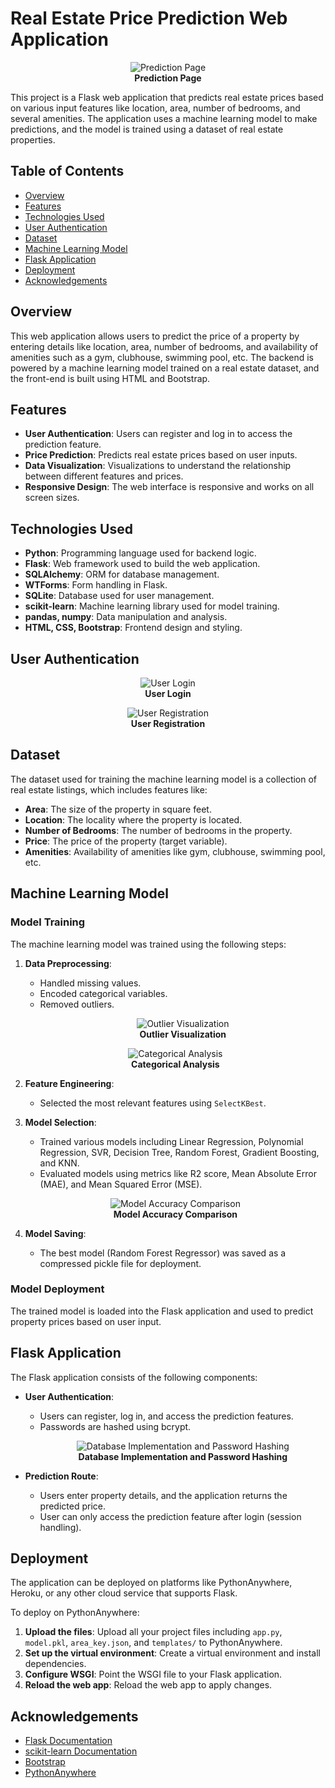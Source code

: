 
# Real Estate Price Prediction Web Application
<p align="center">
  <img src="screenshots/predict2.png" alt="Prediction Page">
  <br><b>Prediction Page</b>
</p>

This project is a Flask web application that predicts real estate prices based on various input features like location, area, number of bedrooms, and several amenities. The application uses a machine learning model to make predictions, and the model is trained using a dataset of real estate properties.

## Table of Contents

- [Overview](#overview)
- [Features](#features)
- [Technologies Used](#technologies-used)
- [User Authentication](#user-authentication)
- [Dataset](#dataset)
- [Machine Learning Model](#machine-learning-model)
- [Flask Application](#flask-application)
- [Deployment](#deployment)
- [Acknowledgements](#acknowledgements)

## Overview

This web application allows users to predict the price of a property by entering details like location, area, number of bedrooms, and availability of amenities such as a gym, clubhouse, swimming pool, etc. The backend is powered by a machine learning model trained on a real estate dataset, and the front-end is built using HTML and Bootstrap.

## Features

- **User Authentication**: Users can register and log in to access the prediction feature.
- **Price Prediction**: Predicts real estate prices based on user inputs.
- **Data Visualization**: Visualizations to understand the relationship between different features and prices.
- **Responsive Design**: The web interface is responsive and works on all screen sizes.

## Technologies Used

- **Python**: Programming language used for backend logic.
- **Flask**: Web framework used to build the web application.
- **SQLAlchemy**: ORM for database management.
- **WTForms**: Form handling in Flask.
- **SQLite**: Database used for user management.
- **scikit-learn**: Machine learning library used for model training.
- **pandas, numpy**: Data manipulation and analysis.
- **HTML, CSS, Bootstrap**: Frontend design and styling.

## User Authentication
<p align="center">
  <img src="screenshots/login.png" alt="User Login">
  <br><b>User Login</b>
</p>
<p align="center">
  <img src="screenshots/register.png" alt="User Registration">
  <br><b>User Registration</b>
</p>

## Dataset

The dataset used for training the machine learning model is a collection of real estate listings, which includes features like:

- **Area**: The size of the property in square feet.
- **Location**: The locality where the property is located.
- **Number of Bedrooms**: The number of bedrooms in the property.
- **Price**: The price of the property (target variable).
- **Amenities**: Availability of amenities like gym, clubhouse, swimming pool, etc.

## Machine Learning Model

### Model Training

The machine learning model was trained using the following steps:

1. **Data Preprocessing**:
   - Handled missing values.
   - Encoded categorical variables.
   - Removed outliers.
     <p align="center">
      <img src="screenshots/plot1.png" alt="Outlier Visualization">
      <br><b>Outlier Visualization</b>
    </p>
    <p align="center">
      <img src="screenshots/plot2.png" alt="Categorical Analysis">
      <br><b>Categorical Analysis</b>
    </p>

2. **Feature Engineering**:
   - Selected the most relevant features using `SelectKBest`.

3. **Model Selection**:
   - Trained various models including Linear Regression, Polynomial Regression, SVR, Decision Tree, Random Forest, Gradient Boosting, and KNN.
   - Evaluated models using metrics like R2 score, Mean Absolute Error (MAE), and Mean Squared Error (MSE).
    <p align="center">
      <img src="screenshots/accuracy.png" alt="Model Accuracy Comparison">
      <br><b>Model Accuracy Comparison</b>
    </p>

4. **Model Saving**:
   - The best model (Random Forest Regressor) was saved as a compressed pickle file for deployment.

### Model Deployment

The trained model is loaded into the Flask application and used to predict property prices based on user input.

## Flask Application

The Flask application consists of the following components:

- **User Authentication**:
  - Users can register, log in, and access the prediction features.
  - Passwords are hashed using bcrypt.
    <p align="center">
      <img src="screenshots/backend.png" alt="Database Implementation and Password Hashing">
      <br><b>Database Implementation and Password Hashing</b>
    </p>

- **Prediction Route**:
  - Users enter property details, and the application returns the predicted price.
  - User can only access the prediction feature after login (session handling).


## Deployment

The application can be deployed on platforms like PythonAnywhere, Heroku, or any other cloud service that supports Flask.

To deploy on PythonAnywhere:

1. **Upload the files**: Upload all your project files including `app.py`, `model.pkl`, `area_key.json`, and `templates/` to PythonAnywhere.
2. **Set up the virtual environment**: Create a virtual environment and install dependencies.
3. **Configure WSGI**: Point the WSGI file to your Flask application.
4. **Reload the web app**: Reload the web app to apply changes.

## Acknowledgements

- [Flask Documentation](https://flask.palletsprojects.com/)
- [scikit-learn Documentation](https://scikit-learn.org/)
- [Bootstrap](https://getbootstrap.com/)
- [PythonAnywhere](https://www.pythonanywhere.com/)
